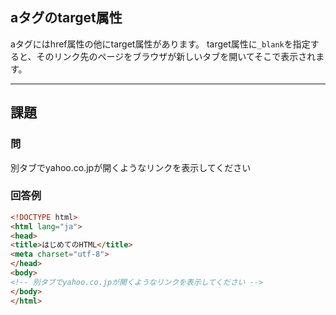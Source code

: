 ## aタグのtarget属性
aタグにはhref属性の他にtarget属性があります。
target属性に`_blank`を指定すると、そのリンク先のページをブラウザが新しいタブを開いてそこで表示されます。

---

## 課題

### 問
別タブでyahoo.co.jpが開くようなリンクを表示してください

### 回答例

```html
<!DOCTYPE html>
<html lang="ja">
<head>
<title>はじめてのHTML</title>
<meta charset="utf-8">
</head>
<body>
<!-- 別タブでyahoo.co.jpが開くようなリンクを表示してください -->
</body>
</html>
```


<script language="heredocument" id="default_html">
<div>
  <p>hoge</p>
</div>
</script>
<script>
var default_html = document.getElementById("default_html").text;
</script>

<script language="heredocument" id="default_css">
a {
  border:1px solid red;
}
</script>
<script>
var default_css = document.getElementById("default_css").text;
</script>